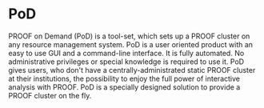 PoD
===

PROOF on Demand (PoD) is a tool-set, which sets up a PROOF cluster on any resource management system.
PoD is a user oriented product with an easy to use GUI and a command-line interface. It is fully automated. 
No administrative privileges or special knowledge is required to use it. 
PoD gives users, who don't have a centrally-administrated static PROOF cluster at their institutions, the possibility to enjoy the full power of interactive analysis with PROOF.
PoD is a specially designed solution to provide a PROOF cluster on the fly.
